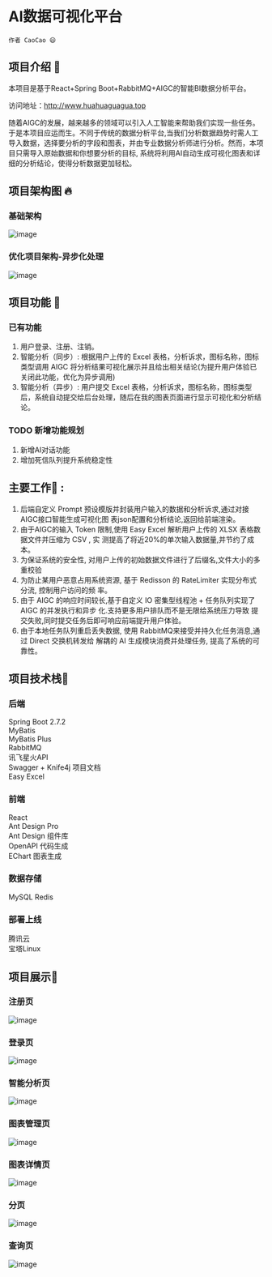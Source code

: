 # AI数据可视化平台
 `作者 CaoCao 😄`
## 项目介绍 📢
本项目是基于React+Spring Boot+RabbitMQ+AIGC的智能BI数据分析平台。 

访问地址：http://www.huahuaguagua.top  

随着AIGC的发展，越来越多的领域可以引入人工智能来帮助我们实现一些任务。于是本项目应运而生。不同于传统的数据分析平台,当我们分析数据趋势时需人工导入数据，选择要分析的字段和图表，并由专业数据分析师进行分析。然而，本项目只需导入原始数据和你想要分析的目标, 系统将利用AI自动生成可视化图表和详细的分析结论，使得分析数据更加轻松。  
## 项目架构图 🔥 
### 基础架构
![image](https://github.com/gitgg021/AI-Chart/blob/master/images/1.png)

### 优化项目架构-异步化处理
![image](https://github.com/gitgg021/AI-Chart/blob/master/images/2.png)

## 项目功能 🎊  
### 已有功能
1. 用户登录、注册、注销。
2. 智能分析（同步）: 根据用户上传的 Excel 表格，分析诉求，图标名称，图标类型调用 AIGC 将分析结果可视化展示并且给出相关结论(为提升用户体验已关闭此功能，优化为异步调用)  
3. 智能分析（异步）: 用户提交 Excel 表格，分析诉求，图标名称，图标类型后，系统自动提交给后台处理，随后在我的图表页面进行显示可视化和分析结论。
### TODO 新增功能规划
1. 新增AI对话功能
2. 增加死信队列提升系统稳定性
## 主要工作🎊 : 
1. 后端自定义 Prompt 预设模版并封装用户输入的数据和分析诉求,通过对接AIGC接口智能生成可视化图
表json配置和分析结论,返回给前端渲染。
2. 由于AIGC的输入 Token 限制,使用 Easy Excel 解析用户上传的 XLSX 表格数据文件并压缩为 CSV , 实
测提高了将近20%的单次输入数据量,并节约了成本。
3. 为保证系统的安全性, 对用户上传的初始数据文件进行了后缀名,文件大小的多重校验
4. 为防止某用户恶意占用系统资源, 基于 Redisson 的 RateLimiter 实现分布式分流, 控制用户访问的频
率。
5. 由于 AIGC 的响应时间较长,基于自定义 IO 密集型线程池 + 任务队列实现了 AIGC 的并发执行和异步
化.支持更多用户排队而不是无限给系统压力导致 提交失败,同时提交任务后即可响应前端提升用户体验。
6. 由于本地任务队列重启丢失数据, 使用 RabbitMQ来接受并持久化任务消息,通过 Direct 交换机转发给
解耦的 AI 生成模块消费并处理任务, 提高了系统的可靠性。
## 项目技术栈🎊
### 后端  
Spring Boot 2.7.2  
MyBatis   
MyBatis Plus    
RabbitMQ  
讯飞星火API  
Swagger + Knife4j 项目文档  
Easy Excel  
 
### 前端
React  
Ant Design Pro    
Ant Design 组件库  
OpenAPI 代码生成  
EChart 图表生成  

### 数据存储
MySQL
Redis
### 部署上线
腾讯云   
宝塔Linux  
## 项目展示🎊
### 注册页
![image](https://github.com/gitgg021/AI-Chart/blob/master/images/10.png)
### 登录页
![image](https://github.com/gitgg021/AI-Chart/blob/master/images/11.png)
### 智能分析页
![image](https://github.com/gitgg021/AI-Chart/blob/master/images/12.png)
### 图表管理页
![image](https://github.com/gitgg021/AI-Chart/blob/master/images/13.png)
### 图表详情页
![image](https://github.com/gitgg021/AI-Chart/blob/master/images/14.png)
### 分页
![image](https://github.com/gitgg021/AI-Chart/blob/master/images/15.png)
### 查询页
![image](https://github.com/gitgg021/AI-Chart/blob/master/images/16.png)





